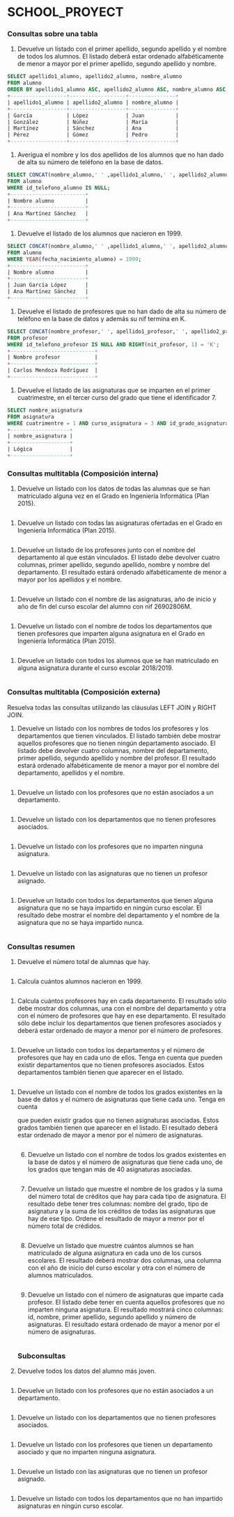 # SCHOOL_PROYECT
### Consultas sobre una tabla

1. Devuelve un listado con el primer apellido, segundo apellido y el nombre de
todos los alumnos. El listado deberá estar ordenado alfabéticamente de
menor a mayor por el primer apellido, segundo apellido y nombre.

```sql
SELECT apellido1_alumno, apellido2_alumno, nombre_alumno
FROM alumno
ORDER BY apellido1_alumno ASC, apellido2_alumno ASC, nombre_alumno ASC;
+------------------+------------------+---------------+
| apellido1_alumno | apellido2_alumno | nombre_alumno |
+------------------+------------------+---------------+
| García           | López            | Juan          |
| González         | Núñez            | María         |
| Martínez         | Sánchez          | Ana           |
| Pérez            | Gómez            | Pedro         |
+------------------+------------------+---------------+
```

1. Averigua el nombre y los dos apellidos de los alumnos que no han dado de
alta su número de teléfono en la base de datos.

```sql
SELECT CONCAT(nombre_alumno,' ' ,apellido1_alumno,' ', apellido2_alumno) AS "Nombre alumno"
FROM alumno
WHERE id_telefono_alumno IS NULL;
+------------------------+
| Nombre alumno          |
+------------------------+
| Ana Martínez Sánchez   |
+------------------------+
```

1. Devuelve el listado de los alumnos que nacieron en 1999.

```sql
SELECT CONCAT(nombre_alumno,' ' ,apellido1_alumno,' ', apellido2_alumno) AS "Nombre alumno"
FROM alumno
WHERE YEAR(fecha_nacimiento_alumno) = 1999;
+------------------------+
| Nombre alumno          |
+------------------------+
| Juan García López      |
| Ana Martínez Sánchez   |
+------------------------+
```

1. Devuelve el listado de profesores que no han dado de alta su número de
teléfono en la base de datos y además su nif termina en K.

```sql
SELECT CONCAT(nombre_profesor,' ', apellido1_profesor,' ', apellido2_profesor) AS "Nombre profesor"
FROM profesor
WHERE id_telefono_profesor IS NULL AND RIGHT(nit_profesor, 1) = 'K';
+---------------------------+
| Nombre profesor           |
+---------------------------+
| Carlos Mendoza Rodríguez  |
+---------------------------+
```

1. Devuelve el listado de las asignaturas que se imparten en el primer
cuatrimestre, en el tercer curso del grado que tiene el identificador 7.

```sql
SELECT nombre_asignatura
FROM asignatura
WHERE cuatrimentre = 1 AND curso_asignatura = 3 AND id_grado_asignatura = 7;
+-------------------+
| nombre_asignatura |
+-------------------+
| Lógica            |
+-------------------+
```

### Consultas multitabla (Composición interna)

1. Devuelve un listado con los datos de todas las alumnas que se han
matriculado alguna vez en el Grado en Ingeniería Informática (Plan 2015).

```sql

```

1. Devuelve un listado con todas las asignaturas ofertadas en el Grado en
Ingeniería Informática (Plan 2015).

```sql

```

1. Devuelve un listado de los profesores junto con el nombre del
departamento al que están vinculados. El listado debe devolver cuatro
columnas, primer apellido, segundo apellido, nombre y nombre del
departamento. El resultado estará ordenado alfabéticamente de menor a
mayor por los apellidos y el nombre.

```sql

```

1. Devuelve un listado con el nombre de las asignaturas, año de inicio y año de
fin del curso escolar del alumno con nif 26902806M.

```sql

```

1. Devuelve un listado con el nombre de todos los departamentos que tienen
profesores que imparten alguna asignatura en el Grado en Ingeniería
Informática (Plan 2015).

```sql

```

1. Devuelve un listado con todos los alumnos que se han matriculado en
alguna asignatura durante el curso escolar 2018/2019.

```sql

```

### Consultas multitabla (Composición externa)
Resuelva todas las consultas utilizando las cláusulas LEFT JOIN y RIGHT JOIN.

1. Devuelve un listado con los nombres de todos los profesores y los
departamentos que tienen vinculados. El listado también debe mostrar
aquellos profesores que no tienen ningún departamento asociado. El listado
debe devolver cuatro columnas, nombre del departamento, primer apellido,
segundo apellido y nombre del profesor. El resultado estará ordenado
alfabéticamente de menor a mayor por el nombre del departamento,
apellidos y el nombre.

```sql

```

1. Devuelve un listado con los profesores que no están asociados a un
departamento.

```sql

```

1. Devuelve un listado con los departamentos que no tienen profesores
asociados.

```sql

```

1. Devuelve un listado con los profesores que no imparten ninguna asignatura.

```sql

```

1. Devuelve un listado con las asignaturas que no tienen un profesor asignado.

```sql

```

1. Devuelve un listado con todos los departamentos que tienen alguna
asignatura que no se haya impartido en ningún curso escolar. El resultado
debe mostrar el nombre del departamento y el nombre de la asignatura que
no se haya impartido nunca.

```sql

```

### Consultas resumen

1. Devuelve el número total de alumnas que hay.

```sql

```

1. Calcula cuántos alumnos nacieron en 1999.

```sql

```

1. Calcula cuántos profesores hay en cada departamento. El resultado sólo
debe mostrar dos columnas, una con el nombre del departamento y otra
con el número de profesores que hay en ese departamento. El resultado
sólo debe incluir los departamentos que tienen profesores asociados y
deberá estar ordenado de mayor a menor por el número de profesores.

```sql

```

1. Devuelve un listado con todos los departamentos y el número de profesores
que hay en cada uno de ellos. Tenga en cuenta que pueden existir
departamentos que no tienen profesores asociados. Estos departamentos
también tienen que aparecer en el listado.

```sql

```

1. Devuelve un listado con el nombre de todos los grados existentes en la base
de datos y el número de asignaturas que tiene cada uno. Tenga en cuenta
    
    que pueden existir grados que no tienen asignaturas asociadas. Estos grados
    también tienen que aparecer en el listado. El resultado deberá estar
    ordenado de mayor a menor por el número de asignaturas.
    
    ```sql
    
    ```
    
    6. Devuelve un listado con el nombre de todos los grados existentes en la base
    de datos y el número de asignaturas que tiene cada uno, de los grados que
    tengan más de 40 asignaturas asociadas.
    
    ```sql
    
    ```
    
    7. Devuelve un listado que muestre el nombre de los grados y la suma del
    número total de créditos que hay para cada tipo de asignatura. El resultado
    debe tener tres columnas: nombre del grado, tipo de asignatura y la suma
    de los créditos de todas las asignaturas que hay de ese tipo. Ordene el
    resultado de mayor a menor por el número total de crédidos.
    
    ```sql
    
    ```
    
    8. Devuelve un listado que muestre cuántos alumnos se han matriculado de
    alguna asignatura en cada uno de los cursos escolares. El resultado deberá
    mostrar dos columnas, una columna con el año de inicio del curso escolar y
    otra con el número de alumnos matriculados.
    
    ```sql
    
    ```
    
    9. Devuelve un listado con el número de asignaturas que imparte cada
    profesor. El listado debe tener en cuenta aquellos profesores que no
    imparten ninguna asignatura. El resultado mostrará cinco columnas: id,
    nombre, primer apellido, segundo apellido y número de asignaturas. El
    resultado estará ordenado de mayor a menor por el número de asignaturas.
    
    ```sql
    
    ```
    
    ### Subconsultas
    
2. Devuelve todos los datos del alumno más joven.

```sql

```

1. Devuelve un listado con los profesores que no están asociados a un
departamento.

```sql

```

1. Devuelve un listado con los departamentos que no tienen profesores
asociados.

```sql

```

1. Devuelve un listado con los profesores que tienen un departamento
asociado y que no imparten ninguna asignatura.

```sql

```

1. Devuelve un listado con las asignaturas que no tienen un profesor asignado.

```sql

```

1. Devuelve un listado con todos los departamentos que no han impartido
asignaturas en ningún curso escolar.

```sql

```
